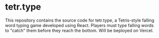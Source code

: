 # tetr.type
This repository contains the source code for tetr.type, a Tetris-style falling word typing game developed using React. Players must type falling words to "catch" them before they reach the bottom. Will be beployed on Vercel.
